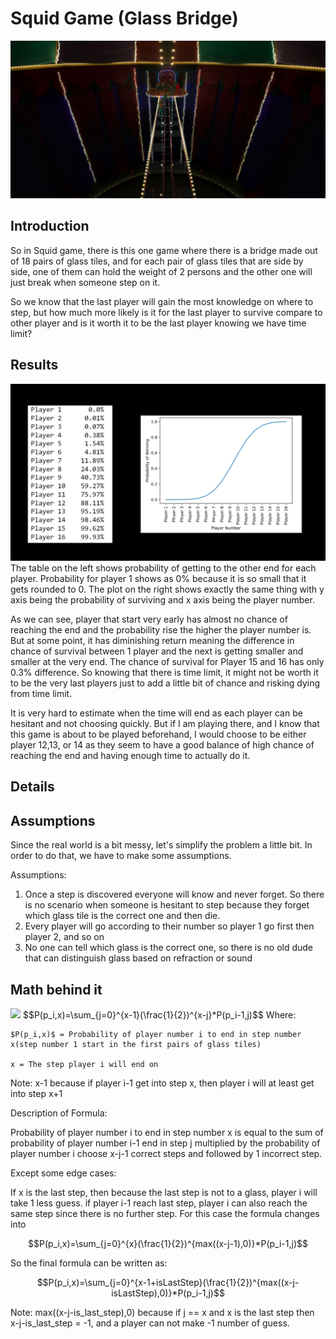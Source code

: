 # Squid Game (Glass Bridge)
![](glass_bridge_game.jpg)
## Introduction

So in Squid game, there is this one game where there is a bridge made out of 18 pairs of glass tiles, and for each pair of glass tiles that are side by side, one of them can hold the weight of 2 persons and the other one will just break when someone step on it.

So we know that the last player will gain the most knowledge on where to step, but how much more likely is it for the last player to survive compare to other player and is it worth it to be the last player knowing we have time limit?

## Results
![](result.png)
The table on the left shows probability of getting to the other end for each player. Probability for player 1 shows as 0% because it is so small that it gets rounded to 0. The plot on the right shows exactly the same thing with y axis being the probability of surviving and x axis being the player number.

As we can see, player that start very early has almost no chance of reaching the end and the probability rise the higher the player number is. But at some point, it has diminishing return meaning the difference in chance of survival between 1 player and the next is getting smaller and smaller at the very end. The chance of survival for Player 15 and 16 has only 0.3% difference. So knowing that there is time limit, it might not be worth it to be the very last players just to add a little bit of chance and risking dying from time limit.

It is very hard to estimate when the time will end as each player can be hesitant and not choosing quickly.
But if I am playing there, and I know that this game is about to be played beforehand, I would choose to be either player 12,13, or 14 as they seem to have a good balance of high chance of reaching the end and having enough time to actually do it.


## Details

## Assumptions

Since the real world is a bit messy, let's simplify the problem a little bit. In order to do that, we have to make some assumptions.

Assumptions:
1. Once a step is discovered everyone will know and never forget. So there is no scenario when someone is hesitant to step because they forget which glass tile is the correct one and then die.
2. Every player will go according to their number so player 1 go first then player 2, and so on
3. No one can tell which glass is the correct one, so there is no old dude that can distinguish glass based on refraction or sound


## Math behind it
<img src="https://render.githubusercontent.com/render/math?math=P(p_i,x)=\sum_{j=0}^{x-1}(\frac{1}{2})^{x-j}*P(p_i-1,j)">
$$P(p_i,x)=\sum_{j=0}^{x-1}(\frac{1}{2})^{x-j}*P(p_i-1,j)$$
Where:

    $P(p_i,x)$ = Probability of player number i to end in step number x(step number 1 start in the first pairs of glass tiles)

    x = The step player i will end on
Note:
x-1 because if player i-1 get into step x, then player i will at least get into step x+1 

Description of Formula:

Probability of player number i to end in step number x is equal to the sum of probability of player number i-1 end in step j multiplied by the probability of player number i choose x-j-1 correct steps and followed by 1 incorrect step.

Except some edge cases:

If x is the last step, then because the last step is not to a glass, player i will take 1 less guess. if player i-1 reach last step, player i can also reach the same step since there is no further step. For this case the formula changes into

$$P(p_i,x)=\sum_{j=0}^{x}(\frac{1}{2})^{max((x-j-1),0)}*P(p_i-1,j)$$

So the final formula can be written as:

$$P(p_i,x)=\sum_{j=0}^{x-1+isLastStep}(\frac{1}{2})^{max((x-j-isLastStep),0)}*P(p_i-1,j)$$

Note:
max((x-j-is_last_step),0) because if j == x and x is the last step then x-j-is_last_step = -1, and a player can not make -1 number of guess.
